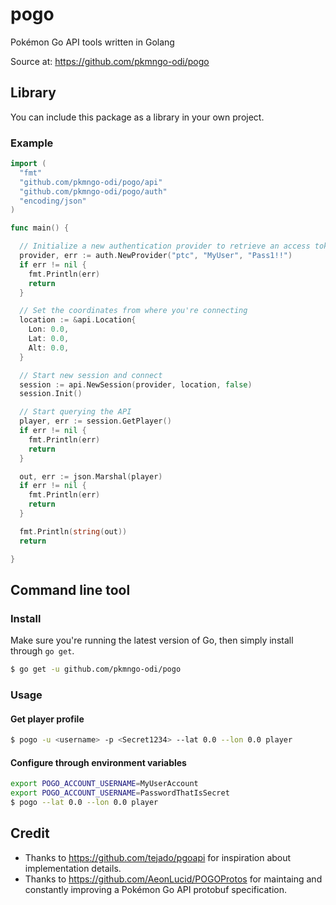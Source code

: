 # pogo
Pokémon Go API tools written in Golang

Source at: https://github.com/pkmngo-odi/pogo

## Library
You can include this package as a library in your own project.

### Example

```go
import (
  "fmt"
  "github.com/pkmngo-odi/pogo/api"
  "github.com/pkmngo-odi/pogo/auth"
  "encoding/json"
)

func main() {

  // Initialize a new authentication provider to retrieve an access token
  provider, err := auth.NewProvider("ptc", "MyUser", "Pass1!!")
  if err != nil {
    fmt.Println(err)
    return
  }

  // Set the coordinates from where you're connecting
  location := &api.Location{
    Lon: 0.0,
    Lat: 0.0,
    Alt: 0.0,
  }

  // Start new session and connect
  session := api.NewSession(provider, location, false)
  session.Init()

  // Start querying the API
  player, err := session.GetPlayer()
  if err != nil {
    fmt.Println(err)
    return
  }

  out, err := json.Marshal(player)
  if err != nil {
    fmt.Println(err)
    return
  }

  fmt.Println(string(out))
  return

}
```

## Command line tool

### Install
Make sure you're running the latest version of Go, then simply install through `go get`.

```bash
$ go get -u github.com/pkmngo-odi/pogo
```

### Usage

#### Get player profile

```bash
$ pogo -u <username> -p <Secret1234> --lat 0.0 --lon 0.0 player
```

#### Configure through environment variables

```bash
export POGO_ACCOUNT_USERNAME=MyUserAccount
export POGO_ACCOUNT_USERNAME=PasswordThatIsSecret
$ pogo --lat 0.0 --lon 0.0 player
```

## Credit
- Thanks to https://github.com/tejado/pgoapi for inspiration about implementation details.
- Thanks to https://github.com/AeonLucid/POGOProtos for maintaing and constantly improving a Pokémon Go API protobuf specification.
